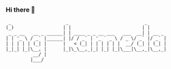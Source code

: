 ### Hi there 👋

```
 _                    _                            _       
(_)                  | |                          | |      
 _ _ __   __ _ ______| | ____ _ _ __ ___   ___  __| | __ _ 
| | '_ \ / _` |______| |/ / _` | '_ ` _ \ / _ \/ _` |/ _` |
| | | | | (_| |      |   < (_| | | | | | |  __/ (_| | (_| |
|_|_| |_|\__, |      |_|\_\__,_|_| |_| |_|\___|\__,_|\__,_|
          __/ |                                            
         |___/                                             
         
```

<!--
**ing-kameda/ing-kameda** is a ✨ _special_ ✨ repository because its `README.md` (this file) appears on your GitHub profile.

Here are some ideas to get you started:

- 🔭 I’m currently working on ...
- 🌱 I’m currently learning ...
- 👯 I’m looking to collaborate on ...
- 🤔 I’m looking for help with ...
- 💬 Ask me about ...
- 📫 How to reach me: ...
- 😄 Pronouns: ...
- ⚡ Fun fact: ...
-->

